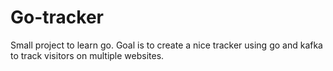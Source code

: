# Go-tracker

Small project to learn go.
Goal is to create a nice tracker using go and kafka to
track visitors on multiple websites.
